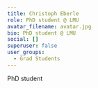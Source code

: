 ```yaml
---
title: Christoph Eberle
role: PhD student @ LMU
avatar_filename: avatar.jpg
bio: PhD student @ LMU
social: []
superuser: false
user_groups:
  - Grad Students
---
```

PhD student